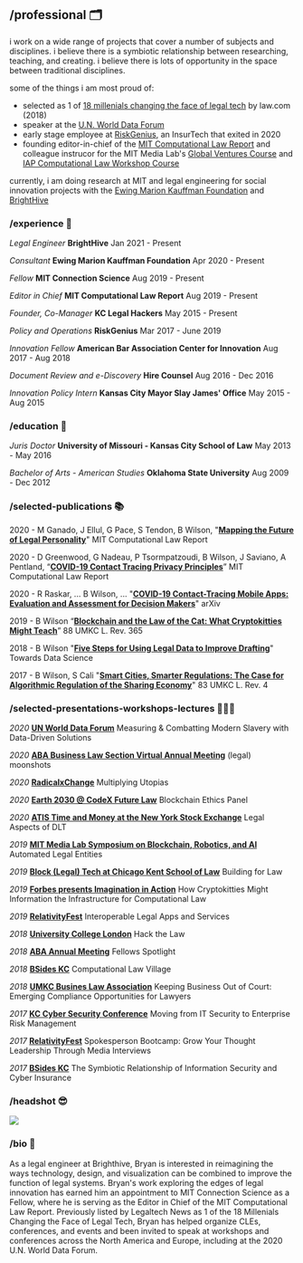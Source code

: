 ## /professional 🗂️
i work on a wide range of projects that cover a number of subjects and disciplines. i believe there is a symbiotic relationship between researching, teaching, and creating. i believe there is lots of opportunity in the space between traditional disciplines.

some of the things i am most proud of:
* selected as 1 of [18 millenials changing the face of legal tech](https://www.law.com/therecorder/2018/03/13/18-millennials-changing-the-face-of-legal-tech/?kw=18%20Millennials%20Changing%20the%20Face%20of%20Legal%20Tech&slreturn=20201030134253) by law.com (2018)
* speaker at the [U.N. World Data Forum](https://www.youtube.com/watch?v=1iDmSXJwClA)
* early stage employee at [RiskGenius](), an InsurTech that exited in 2020
* founding editor-in-chief of the [MIT Computational Law Report](https://law.mit.edu) and colleague instrucor for the MIT Media Lab's [Global Ventures Course](https://stellar.mit.edu/S/course/MAS/fa20/MAS.665/) and [IAP Computational Law Workshop Course](https://mitmedialab.github.io/2021-MIT-IAP-Computational-Law-Course/)

currently, i am doing research at MIT and legal engineering for social innovation projects with the [Ewing Marion Kauffman Foundation](https://www.kauffman.org/) and [BrightHive](https://brighthive.io/)

### /experience 📜
*Legal Engineer* **BrightHive** Jan 2021 - Present

*Consultant* **Ewing Marion Kauffman Foundation** Apr 2020 - Present

*Fellow* **MIT Connection Science** Aug 2019 - Present

*Editor in Chief* **MIT Computational Law Report** Aug 2019 - Present

*Founder, Co-Manager* **KC Legal Hackers** May 2015 - Present

*Policy and Operations* **RiskGenius** Mar 2017 - June 2019

*Innovation Fellow* **American Bar Association Center for Innovation** Aug 2017 - Aug 2018

*Document Review and e-Discovery* **Hire Counsel** Aug 2016 - Dec 2016

*Innovation Policy Intern* **Kansas City Mayor Slay James' Office** May 2015 - Aug 2015


### /education 🏫
*Juris Doctor* **University of Missouri - Kansas City School of Law** May 2013 - May 2016

*Bachelor of Arts - American Studies* **Oklahoma State University** Aug 2009 - Dec 2012

### /selected-publications 📚
2020 - M Ganado, J Ellul, G Pace, S Tendon, B Wilson, "**[Mapping the Future of Legal Personality](https://law.mit.edu/pub/mappingthefutureoflegalpersonality)**" MIT Computational Law Report

2020 - D Greenwood, G Nadeau, P Tsormpatzoudi, B Wilson, J Saviano, A Pentland, “**[COVID-19
Contact Tracing Privacy Principles](https://law.mit.edu/pub/commentaryoncovid19contacttracingprivacyprinciples/)**” MIT Computational Law Report

2020 - R Raskar, ... B Wilson, ... "**[COVID-19 Contact-Tracing Mobile Apps: Evaluation and Assessment for Decision Makers](https://arxiv.org/abs/2006.05812)**" arXiv

2019 - B Wilson “**[Blockchain and the Law of the Cat: What Cryptokitties Might Teach](https://heinonline.org/HOL/LandingPage?handle=hein.journals/umkc88&div=19&id=&page=)**” 88 UMKC L.
Rev. 365

2018 - B Wilson "**[Five Steps for Using Legal Data to Improve Drafting](https://towardsdatascience.com/five-steps-for-using-legal-data-to-improve-drafting-e84497ebe986?gi=b1d002a385c0)**" Towards Data Science

2017 - B Wilson, S Cali "**[Smart Cities, Smarter Regulations: The Case for Algorithmic Regulation of the Sharing Economy](https://heinonline.org/HOL/LandingPage?handle=hein.journals/umkc85&div=37&id=&page=)**" 83 UMKC L. Rev. 4

### /selected-presentations-workshops-lectures 👨🏻‍🏫
*2020* **[UN World Data Forum](https://www.youtube.com/watch?v=1iDmSXJwClA&list=LL&index=1)** Measuring & Combatting Modern Slavery with Data-Driven Solutions

*2020* **[ABA Business Law Section Virtual Annual Meeting](https://www.americanbar.org/content/dam/aba/events/business_law/2020/09/virtual/committee-schedule.pdf)** (legal) moonshots

*2020* **[RadicalxChange](http://radicalxchange.org/)** Multiplying Utopias

*2020* **[Earth 2030 @ CodeX Future Law](https://www.youtube.com/watch?v=KLdb1qHzcwQ)** Blockchain Ethics Panel

*2020* **[ATIS Time and Money at the New York Stock Exchange](https://tam.atis.org/)** Legal Aspects of DLT

*2019* **[MIT Media Lab Symposium on Blockchain, Robotics, and AI](https://youtu.be/ReXFCqx5--s?t=26859)** Automated Legal Entities

*2019* **[Block (Legal) Tech at Chicago Kent School of Law](https://www.thelawlabchannel.com/dazza-greenwood-and-bryan-wilson-building-for-law)** Building for Law

*2019* **[Forbes presents Imagination in Action](https://www.youtube.com/watch?v=dKcTsnk59xU)** How Cryptokitties Might Information the Infrastructure for Computational Law

*2019* **[RelativityFest]()** Interoperable Legal Apps and Services

*2018* **[University College London]()** Hack the Law

*2018* **[ABA Annual Meeting]()** Fellows Spotlight

*2018* **[BSides KC]()** Computational Law Village

*2018* **[UMKC Busines Law Association]()** Keeping Business Out of Court: Emerging Compliance Opportunities for Lawyers

*2017* **[KC Cyber Security Conference]()** Moving from IT Security to Enterprise Risk Management

*2017* **[RelativityFest]()** Spokesperson Bootcamp: Grow Your Thought Leadership Through Media Interviews

*2017* **[BSides KC]()** The Symbiotic Relationship of Information Security and Cyber Insurance

### /headshot 😎
![](https://i.imgur.com/A4MNbZg.jpg)

### /bio 📓
As a legal engineer at Brighthive, Bryan is interested in reimagining the ways technology, design, and visualization can be combined to improve the function of legal systems. Bryan's work exploring the edges of legal innovation has earned him an appointment to MIT Connection Science as a Fellow, where he is serving as the Editor in Chief of the MIT Computational Law Report. Previously listed by Legaltech News as 1 of the 18 Millenials Changing the Face of Legal Tech, Bryan has helped organize CLEs, conferences, and events and been invited to speak at workshops and conferences across the North America and Europe, including at the 2020 U.N. World Data Forum.
